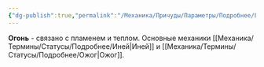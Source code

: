 ```yaml
---
{"dg-publish":true,"permalink":"/Механика/Причуды/Параметры/Подробнее/Группы причуд/Группа - Огонь/","noteIcon":"","created":"2025-08-21T13:47:53.040+03:00","updated":"2025-09-05T14:20:02.527+03:00"}
---
```




**Огонь** - связано с пламенем и теплом. Основные механики [[Механика/Термины/Статусы/Подробнее/Иней\|Иней]] и [[Механика/Термины/Статусы/Подробнее/Ожог\|Ожог]]. 
